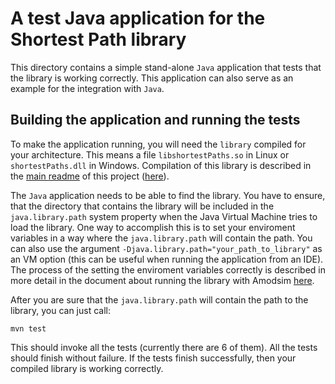 A test Java application for the Shortest Path library
=====================================================

This directory contains a simple stand-alone `Java` application that tests that the library is working correctly. 
This application can also serve as an example for the integration with `Java`.

Building the application and running the tests
----------------------------------------------

To make the application running, you will need the `library` compiled for your architecture. 
This means a file `libshortestPaths.so` in Linux or `shortestPaths.dll` in Windows. 
Compilation of this library is described in the [main readme](../README.md) of this project ([here](../README.md)).

The `Java` application needs to be able to find the library. 
You have to ensure, that the directory that contains the library will be included in the `java.library.path` 
system property when the Java Virtual Machine tries to load the library. 
One way to accomplish this is to set your enviroment variables in a way where the `java.library.path` will contain 
the path. 
You can also use the argument `-Djava.library.path="your_path_to_library"` as an VM option (this can be useful 
when running the application from an IDE). 
The process of the setting the enviroment variables correctly is described in more detail in the document about running 
the library with Amodsim [here](../AMOD_README.md).

After you are sure that the `java.library.path` will contain the path to the library, you can just call:

```
mvn test
```

This should invoke all the tests (currently there are 6 of them). 
All the tests should finish without failure. 
If the tests finish successfully, then your compiled library is working correctly.
